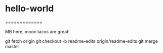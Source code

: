 # hello-world


=============

MB here, moon tacos are great!

git fetch origin
git checkout -b readme-edits origin/readme-edits
git merge master

